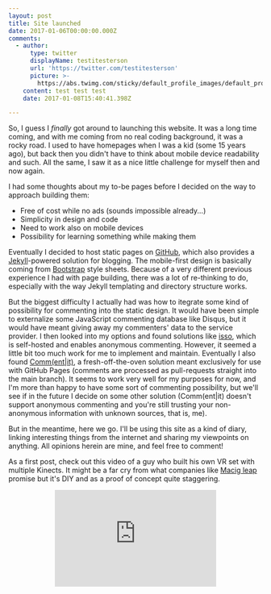 ```yaml
---
layout: post
title: Site launched
date: 2017-01-06T00:00:00.000Z
comments:
  - author:
      type: twitter
      displayName: testitesterson
      url: 'https://twitter.com/testitesterson'
      picture: >-
        https://abs.twimg.com/sticky/default_profile_images/default_profile_2_bigger.png
    content: test test test
    date: 2017-01-08T15:40:41.398Z

---
```


<p>So, I guess I <i>finally</i> got around to launching this website. It was a long time coming, and with me coming from no real coding background, it was a rocky road. I used to have homepages when I was a kid (some 15 years ago), but back then you didn't have to think about mobile device readability and such. All the same, I saw it as a nice little challenge for myself then and now again.

I had some thoughts about my to-be pages before I decided on the way to approach building them:</p>

* Free of cost while no ads (sounds impossible already...)
* Simplicity in design and code
* Need to work also on mobile devices
* Possibility for learning something while making them

<p>Eventually I decided to host static pages on <a href="https://github.com/AnttiTenkanen/anttitenkanen.github.io">GitHub</a>, which also provides a <a href="https://jekyllrb.com/">Jekyll</a>-powered solution for blogging. The mobile-first design is basically coming from <a href="https://getbootstrap.com/">Bootstrap</a> style sheets. Because of a very different previous experience I had with page building, there was a lot of re-thinking to do, especially with the way Jekyll templating and directory structure works.</p>

<p>But the biggest difficulty I actually had was how to itegrate some kind of possibility for commenting into the static design. It would have been simple to externalize some JavaScript commenting database like Disqus, but it would have meant giving away my commenters' data to the service provider. I then looked into my options and found solutions like <a href ="https://posativ.org/isso/">isso</a>, which is self-hosted and enables anonymous commenting. However, it seemed a little bit too much work for me to implement and maintain. Eventually I also found <a href="https://commentit.io/">Comm(ent|it)</a>, a fresh-off-the-oven solution meant exclusively for use with GitHub Pages (comments are processed as pull-requests straight into the main branch). It seems to work very well for my purposes for now, and I'm more than happy to have some sort of commenting possibility, but we'll see if in the future I decide on some other solution (Comm(ent|it) doesn't support anonymous commenting and you're still trusting your non-anonymous information with unknown sources, that is, me).</p>

<p>But in the meantime, here we go. I'll be using this site as a kind of diary, linking interesting things from the internet and sharing my viewpoints on anything. All opinions herein are mine, and feel free to comment!</p>

<p> As a first post, check out this video of a guy who built his own VR set with multiple Kinects. It might be a far cry from what companies like <a href="http://www.wired.com/2016/04/magic-leap-vr/">Macig leap</a> promise but it's DIY and as a proof of concept quite staggering.</p>
<div style="margin: 0px auto; text-align: center;">
<iframe width="320" height="192" src="https://www.youtube.com/embed/Ghgbycqb92c" frameborder="0" allowfullscreen image-center></iframe>
</div>
